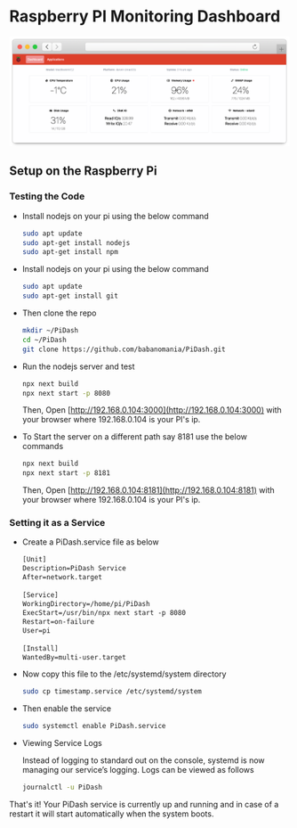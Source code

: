 # Raspberry PI Monitoring Dashboard

![screenshot](screenshot.png "screenshot")

## Setup on the Raspberry Pi

### Testing the Code

- Install nodejs on your pi using the below command

  ```bash
  sudo apt update
  sudo apt-get install nodejs
  sudo apt-get install npm
  ```
  
- Install nodejs on your pi using the below command

  ```bash
  sudo apt update
  sudo apt-get install git
  ```
  
- Then clone the repo

  ```bash
  mkdir ~/PiDash
  cd ~/PiDash
  git clone https://github.com/babanomania/PiDash.git
  ```

- Run the nodejs server and test

  ```bash
  npx next build
  npx next start -p 8080
  ```

  Then, Open [http://192.168.0.104:3000](http://192.168.0.104:3000) with your browser where 192.168.0.104 is your PI's ip.

- To Start the server on a different path say 8181 use the below commands

  ```bash
  npx next build
  npx next start -p 8181
  ```

  Then, Open [http://192.168.0.104:8181](http://192.168.0.104:8181) with your browser where 192.168.0.104 is your PI's ip.

### Setting it as a Service

- Create a PiDash.service file as below

  ```
  [Unit]
  Description=PiDash Service
  After=network.target

  [Service]
  WorkingDirectory=/home/pi/PiDash
  ExecStart=/usr/bin/npx next start -p 8080
  Restart=on-failure
  User=pi

  [Install]
  WantedBy=multi-user.target
  ```
  
- Now copy this file to the /etc/systemd/system directory
  
    ```bash
    sudo cp timestamp.service /etc/systemd/system
    
- Then enable the service
  
    ```bash
    sudo systemctl enable PiDash.service
    ```
    
- Viewing Service Logs
    
    Instead of logging to standard out on the console, systemd is now managing our service’s logging. Logs can be viewed as follows

    ```bash
    journalctl -u PiDash
    ```
    
That's it! Your PiDash service is currently up and running and in case of a restart it will start automatically when the system boots.

